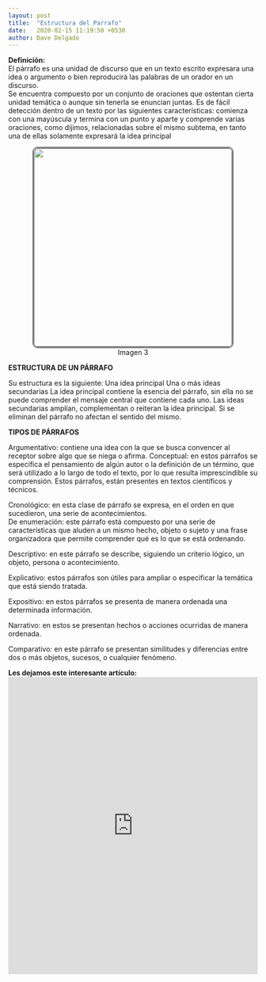 ```yaml
---
layout: post
title:  "Estructura del Parrafo"
date:   2020-02-15 11:19:50 +0530
author: Dave Delgado
---
```


 <p><b>Definición:</b><br>
 El párrafo es una unidad de discurso que en un texto escrito expresara una idea o argumento o bien reproducirá las palabras de un orador en un discurso.<br>Se encuentra compuesto por un conjunto de oraciones que ostentan cierta unidad temática o aunque sin tenerla se enuncian juntas. Es de fácil detección dentro de un texto por las siguientes características: comienza con una mayúscula y termina con un punto y aparte y comprende varias oraciones, como dijimos, relacionadas sobre el mismo subtema, en tanto una de ellas solamente expresará la idea principal<br>
 
<center><img src="https://i.pinimg.com/564x/5c/92/48/5c92484546b83148483df094971a8c38.jpg" style="
    width: 400px;
    border-radius: 10px;
    border: double;
"></center>
 <center> <a>Imagen 3</a></center>


<pa><b>ESTRUCTURA DE UN PÁRRAFO</b><br>
<p>Su estructura es la siguiente: Una idea principal Una o más ideas secundarias La idea principal contiene la esencia del párrafo, sin ella no se puede comprender el mensaje central que contiene cada uno. Las ideas secundarias amplían, complementan o reiteran la idea principal. Si se eliminan del párrafo no afectan el sentido del mismo.<br></p>
<pa><b>TIPOS DE PÁRRAFOS </b><br>
<p>Argumentativo: contiene una idea con la que se busca convencer al receptor sobre algo que se niega o afirma. Conceptual: en estos párrafos se especifica el pensamiento de algún autor o la definición de un término, que será utilizado a lo largo de todo el texto, por lo que resulta imprescindible su comprensión. Estos párrafos, están presentes en textos científicos y técnicos. <br>
<p>Cronológico: en esta clase de párrafo se expresa, en el orden en que sucedieron, una serie de acontecimientos.<br>
De enumeración: este párrafo está compuesto por una serie de características que aluden a un mismo hecho, objeto o sujeto y una frase organizadora que permite comprender qué es lo que se está ordenando.<br></p> 
<p>Descriptivo: en este párrafo se describe, siguiendo un criterio lógico, un objeto, persona o acontecimiento.<br> 
<p>Explicativo: estos párrafos son útiles para ampliar o especificar la temática que está siendo tratada. <br>
<p>Expositivo: en estos párrafos se presenta de manera ordenada una determinada información. <br>
<p>Narrativo: en estos se presentan hechos o acciones ocurridas de manera ordenada. <br>
<p>Comparativo: en este párrafo se presentan similitudes y diferencias entre dos o más objetos, sucesos, o cualquier fenómeno.</p>

<p><b>Les dejamos este interesante artículo:</b>
<embed src="https://www.uv.mx/personal/lenunez/files/2013/06/LR06_TiposdeParrafosSerafini.pdf" type="application/pdf" width="100%" height="600px" />

